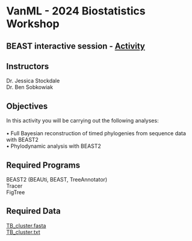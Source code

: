 # VanML - 2024 Biostatistics Workshop 

## BEAST interactive session - [Activity](BEAST_practical.md)

Instructors
---

Dr. Jessica Stockdale <br>
Dr. Ben Sobkowiak <br>


Objectives
---

In this activity you will be carrying out the following analyses:<br>
<br>
•	Full Bayesian reconstruction of timed phylogenies from sequence data with BEAST2 <br>
•	Phylodynamic analysis with BEAST2 <br>

Required Programs
---

BEAST2 (BEAUti, BEAST, TreeAnnotator) <br>
Tracer <br>
FigTree <br>

Required Data
---

[TB_cluster.fasta](https://drive.google.com/uc?export=download&id=1auMJZxaUA816f3F0EexBe7P1LEJJO6Yd) <br>
[TB_cluster.txt](https://drive.google.com/uc?export=download&id=1kR8uE2pmGGBsH5UbxPdhvnkQJNPLe78I) <br>

<br>



